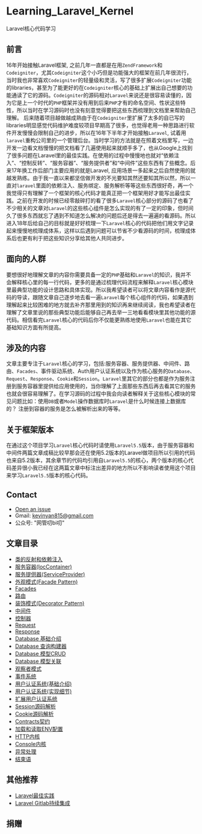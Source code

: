 # Learning_Laravel_Kernel

Laravel核心代码学习

## 前言

16年开始接触Laravel框架, 之前几年一直都是在用`ZendFramework`和`Codeigniter`，尤其`Codeigniter`这个小巧但是功能强大的框架在前几年很流行，当时我也非常喜欢`Codeigniter`的轻量级和灵活，写了很多扩展`Codeigniter`功能的libraries，甚至为了能更好的在`Codeigniter`核心的基础上扩展出自己想要的功能通读了它的源码。`Codeigniter`的源码相对`Laravel`来说还是很容易读懂的，因为它是上一个时代的`PHP`框架并没有用到后来`PHP`才有的命名空间、性状这些特性，所以当时在学习源码时也没有刻意觉得要把这些东西梳理到文档里来帮助自己理解。 后来随着项目越做越成熟由于在`Codeigniter`里扩展了太多的自已写的libraries明显感觉代码维护难度较项目早期高了很多，也觉得老用一种思路进行软件开发慢慢会限制自己的进步，所以在16年下半年才开始接触`Laravel`, 试着用`laravel`重构公司里的一个管理后台。当时学习的方法就是在照着文档里写，一边开发一边看文档慢慢的把文档看了几遍使用起来就顺手多了，也从Google上找到了很多问题在Laravel里的最佳实践。在使用的过程中慢慢地也就对“依赖注入”、“控制反转”、“服务容器”、“服务提供者”和“中间件”这些东西有了些概念。后来17年换工作后部门主要应用的就是Laravel, 应用场景一多起来之后自然使用的就越发熟练。由于我一直以来都坚信做开发的不光要知其然还要知其所以然，所以一直对`laravel`里面的依赖注入、服务绑定、服务解析等等这些东西很好奇，再一个我觉得只有理解了一个框架的核心代码才能真正把一个框架用好才能写出最佳实践。之前在开发的时候已经零敲碎打的看了很多`Laravel`核心部分的源码了也看了不少相关的文章对`Laravel`的这些核心组件是怎么实现的有了一定的印象，但时间久了很多东西就忘了遇到不知道怎么解决的问题后还是得去一遍遍的看源码。所以进入18年后给自己的目标就是好好梳理一下`Laravel`核心的代码把他们用文字记录起来慢慢地梳理成体系，这样以后遇到问题可以节省不少看源码的时间，梳理成体系后也更有利于把这些知识分享给其他人共同进步。

## 面向的人群

要想很好地理解文章的内容你需要具备一定的`PHP`基础和`Laravel`的知识，我并不会解释核心里的每一行代码，更多的是通过梳理代码流程来解释`Laravel`核心模块里最典型功能的设计思路和具体实现。所以我希望读者可以将文章内容看作是源代码的导读，跟随文章自己逐步地去看一遍`Laravel`每个核心组件的代码，如果遇到理解起来比较困难的地方就去补齐那里用到的知识再来继续阅读，我也希望读者在理解了文章里说的那些典型功能后能够自己再去举一三地看看模块里其他功能的源代码。相信看完`Laravel`核心的代码后你不仅能更熟练地使用`Laravel`也能在其它基础知识方面有所提高。

## 涉及的内容

文章主要专注于`Laravel`核心的学习，包括:服务容器、服务提供器、中间件、路由、`Facades`、事件驱动系统、Auth用户认证系统以及作为核心服务的`Database`、`Request`、`Response`、`Cookie`和`Session`。`Laravel`里其它的部分也都是作为服务注册到服务容器里提供给应用使用的，当你理解了上面那些东西后再去看其它的服务也就会很容易理解了。在学习源码的过程中我会向读者解释关于这些核心模块的常见问题比如：使用`DB`或者`Model`操作数据库时`Laravel`是什么时候连接上数据库的？ 注册到容器的服务是怎么被解析出来的等等。

## 关于框架版本
在通过这个项目学习`Laravel`核心代码时请使用`Laravel5.5`版本，由于服务容器和中间件两篇文章成稿比较早那会还在使用5.2版本的Laravel做项目所以引用的代码也来自5.2版本，其余章节的代码均引用自`Laravel5.5`的核心，两个版本的核心代码差异很小我已经在这两篇文章中标注出差异的地方所以不影响读者使用这个项目来学习`Laravel5.5`版本的核心代码。

## Contact
- [Open an issue](https://github.com/kevinyan815/Learning_Laravel_Kernel/issues)
- Gmail: kevinyan815@gmail.com
- 公众号: "网管叨bi叨"

## 文章目录

- [类的反射和依赖注入](https://github.com/kevinyan815/Learning_Laravel_Kernel/blob/master/articles/reflection.md)
- [服务容器(IocContainer)](https://github.com/kevinyan815/Learning_Laravel_Kernel/blob/master/articles/IocContainer.md)
- [服务提供器(ServiceProvider)](https://github.com/kevinyan815/Learning_Laravel_Kernel/blob/master/articles/ServiceProvider.md)
- [外观模式(Facade Pattern)](https://github.com/kevinyan815/Learning_Laravel_Kernel/blob/master/articles/FacadePattern.md)
- [Facades](https://github.com/kevinyan815/Learning_Laravel_Kernel/blob/master/articles/Facades.md)
- [路由](https://github.com/kevinyan815/Learning_Laravel_Kernel/blob/master/articles/Route.md)
- [装饰模式(Decorator Pattern)](https://github.com/kevinyan815/Learning_Laravel_Kernel/blob/master/articles/DecoratorPattern.md)
- [中间件](https://github.com/kevinyan815/Learning_Laravel_Kernel/blob/master/articles/Middleware.md)
- [控制器](https://github.com/kevinyan815/Learning_Laravel_Kernel/blob/master/articles/Controller.md)
- [Request](https://github.com/kevinyan815/Learning_Laravel_Kernel/blob/master/articles/Request.md)
- [Response](https://github.com/kevinyan815/Learning_Laravel_Kernel/blob/master/articles/Response.md)
- [Database 基础介绍](https://github.com/kevinyan815/Learning_Laravel_Kernel/blob/master/articles/Database1.md)
- [Database 查询构建器](https://github.com/kevinyan815/Learning_Laravel_Kernel/blob/master/articles/Database2.md)
- [Database 模型CRUD](https://github.com/kevinyan815/Learning_Laravel_Kernel/blob/master/articles/Database3.md)
- [Database 模型关联](https://github.com/kevinyan815/Learning_Laravel_Kernel/blob/master/articles/Database4.md)
- [观察者模式](https://github.com/kevinyan815/Learning_Laravel_Kernel/blob/master/articles/Observer.md)
- [事件系统](https://github.com/kevinyan815/Learning_Laravel_Kernel/blob/master/articles/Event.md)
- [用户认证系统(基础介绍)](https://github.com/kevinyan815/Learning_Laravel_Kernel/blob/master/articles/Auth1.md)
- [用户认证系统(实现细节)](https://github.com/kevinyan815/Learning_Laravel_Kernel/blob/master/articles/Auth2.md)
- [扩展用户认证系统](https://github.com/kevinyan815/Learning_Laravel_Kernel/blob/master/articles/Auth3.md)
- [Session源码解析](https://github.com/kevinyan815/Learning_Laravel_Kernel/blob/master/articles/Session.md)
- [Cookie源码解析](https://github.com/kevinyan815/Learning_Laravel_Kernel/blob/master/articles/Cookie.md)
- [Contracts契约](https://github.com/kevinyan815/Learning_Laravel_Kernel/blob/master/articles/Contracts.md)
- [加载和读取ENV配置](https://github.com/kevinyan815/Learning_Laravel_Kernel/blob/master/articles/ENV.md)
- [HTTP内核](https://github.com/kevinyan815/Learning_Laravel_Kernel/blob/master/articles/HttpKernel.md)
- [Console内核](https://github.com/kevinyan815/Learning_Laravel_Kernel/blob/master/articles/ConsoleKernel.md)
- [异常处理](https://github.com/kevinyan815/Learning_Laravel_Kernel/blob/master/articles/Exception.md)
- [结束语](https://github.com/kevinyan815/Learning_Laravel_Kernel/blob/master/articles/Farewell.md)



## 其他推荐

- [Laravel最佳实践](https://github.com/kevinyan815/laravel_best_practices_cn) 
- [Laravel Gitlab持续集成](https://github.com/kevinyan815/gitlab-ci)

## 捐赠
